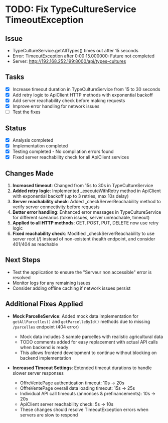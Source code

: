 # TODO: Fix TypeCultureService TimeoutException

## Issue
- TypeCultureService.getAllTypes() times out after 15 seconds
- Error: TimeoutException after 0:00:15.000000: Future not completed
- Server: http://192.168.252.199:8000/api/types-cultures

## Tasks
- [x] Increase timeout duration in TypeCultureService from 15 to 30 seconds
- [x] Add retry logic to ApiClient HTTP methods with exponential backoff
- [x] Add server reachability check before making requests
- [x] Improve error handling for network issues
- [ ] Test the fixes

## Status
- [x] Analysis completed
- [x] Implementation completed
- [x] Testing completed - No compilation errors found
- [x] Fixed server reachability check for all ApiClient services

## Changes Made
1. **Increased timeout**: Changed from 15s to 30s in TypeCultureService
2. **Added retry logic**: Implemented _executeWithRetry method in ApiClient with exponential backoff (up to 3 retries, max 10s delay)
3. **Server reachability check**: Added _checkServerReachability method to verify server connectivity before requests
4. **Better error handling**: Enhanced error messages in TypeCultureService for different scenarios (token issues, server unreachable, timeout)
5. **Applied to all HTTP methods**: GET, POST, PUT, DELETE now use retry logic
6. **Fixed reachability check**: Modified _checkServerReachability to use server root (/) instead of non-existent /health endpoint, and consider 401/404 as reachable

## Next Steps
- Test the application to ensure the "Serveur non accessible" error is resolved
- Monitor logs for any remaining issues
- Consider adding offline caching if network issues persist

## Additional Fixes Applied
- **Mock ParcelleService**: Added mock data implementation for `getAllParcelles()` and `getParcelleById()` methods due to missing `/parcelles` endpoint (404 error)
  - Mock data includes 3 sample parcelles with realistic agricultural data
  - TODO comments added for easy replacement with actual API calls when backend is ready
  - This allows frontend development to continue without blocking on backend implementation

- **Increased Timeout Settings**: Extended timeout durations to handle slower server responses
  - OffreVentePage authentication timeout: 10s → 20s
  - OffreVentePage overall data loading timeout: 15s → 25s
  - Individual API call timeouts (annonces & prefinancements): 10s → 20s
  - ApiClient server reachability check: 5s → 10s
  - These changes should resolve TimeoutException errors when servers are slow to respond
